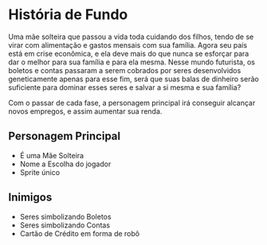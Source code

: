 # História de Fundo

Uma mãe solteira que passou a vida toda cuidando dos filhos, tendo de se virar com alimentação e gastos mensais com sua família. Agora seu país está em crise econômica, e ela deve mais do que nunca se esforçar para dar o melhor para sua família e para ela mesma. Nesse mundo futurista, os boletos e contas passaram a serem cobrados por seres desenvolvidos geneticamente apenas para esse fim, será que suas balas de dinheiro serão suficiente para dominar esses seres e salvar a si mesma e sua família?

Com o passar de cada fase, a personagem principal irá conseguir alcançar novos empregos, e assim aumentar sua renda.

## Personagem Principal

* É uma Mãe Solteira
* Nome a Escolha do jogador
* Sprite único

## Inimigos

* Seres simbolizando Boletos
* Seres simbolizando Contas
* Cartão de Crédito em forma de robô